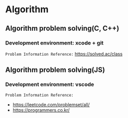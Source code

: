 # Algorithm

## Algorithm problem solving(C, C++)

### Development environment: xcode + git

`Problem Information Reference:` https://solved.ac/class

## Algorithm problem solving(JS)

### Development environment: vscode

`Problem Information Reference: `

- https://leetcode.com/problemset/all/
- https://programmers.co.kr/

